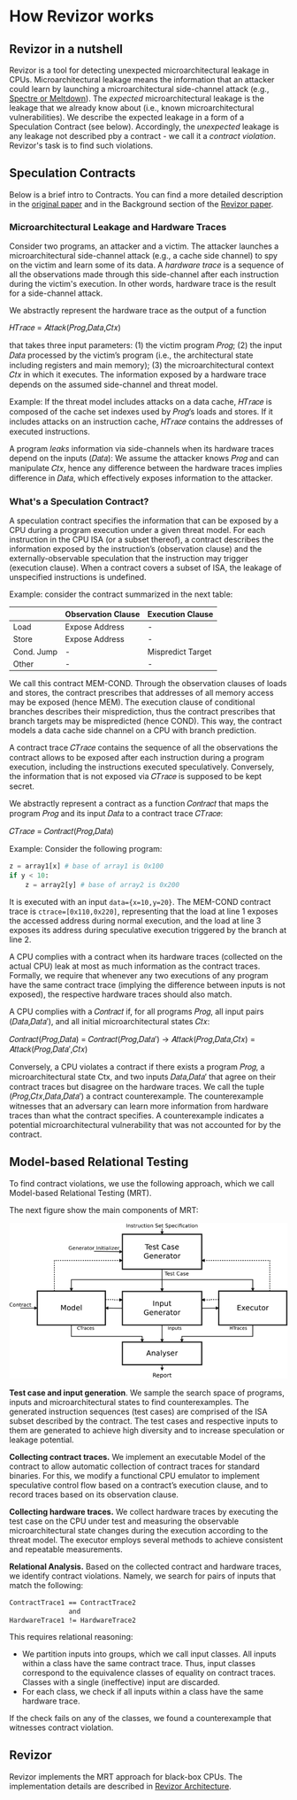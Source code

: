 # How Revizor works

<!-- Table of Contents:
- [How Revizor works](#how-revizor-works)
  - [Revizor in a nutshell](#revizor-in-a-nutshell)
  - [Speculation Contracts](#speculation-contracts)
    - [Microarchitectural Leakage and Hardware Traces](#microarchitectural-leakage-and-hardware-traces)
    - [What's a Speculation Contract?](#whats-a-speculation-contract)
  - [Model-based Relational Testing](#model-based-relational-testing)
  - [Revizor](#revizor) -->


## Revizor in a nutshell

Revizor is a tool for detecting unexpected microarchitectural leakage in CPUs.
Microarchitectural leakage means the information that an attacker could learn by launching a microarchitectural side-channel attack (e.g., [Spectre or Meltdown](https://meltdownattack.com/)).
The *expected* microarchitectural leakage is the leakage that we already know about (i.e., known microarchitectural vulnerabilities).
We describe the expected leakage in a form of a Speculation Contract (see below).
Accordingly, the *unexpected* leakage is any leakage not described pby a contract - we call it a *contract violation*.
Revizor's task is to find such violations.


## Speculation Contracts

Below is a brief intro to Contracts. You can find a more detailed description in the [original paper](https://arxiv.org/abs/2006.03841) and in the Background section of the [Revizor paper](https://arxiv.org/pdf/2105.06872.pdf).

### Microarchitectural Leakage and Hardware Traces

Consider two programs, an attacker and a victim.
The attacker launches a microarchitectural side-channel attack (e.g., a cache side channel) to spy on the victim and learn some of its data.
A *hardware trace* is a sequence of all the observations made through this side-channel after each instruction during the victim's execution.
In other words, hardware trace is the result for a side-channel attack.

We abstractly represent the hardware trace as the output of a function

𝐻𝑇𝑟𝑎𝑐𝑒 = 𝐴𝑡𝑡𝑎𝑐𝑘(𝑃𝑟𝑜𝑔,𝐷𝑎𝑡𝑎,𝐶𝑡𝑥)

that takes three input parameters:
(1) the victim program 𝑃𝑟𝑜𝑔;
(2) the input 𝐷𝑎𝑡𝑎 processed by the victim’s program (i.e., the architectural state including registers and main memory);
(3) the microarchitectural context 𝐶𝑡𝑥 in which it executes.
The information exposed by a hardware trace depends on the assumed side-channel and threat model.

Example: If the threat model includes attacks on a data cache, 𝐻𝑇𝑟𝑎𝑐𝑒 is composed of the cache set indexes used by 𝑃𝑟𝑜𝑔’s loads and stores.
If it includes attacks on an instruction cache, 𝐻𝑇𝑟𝑎𝑐𝑒 contains the addresses of executed instructions.

A program *leaks* information via side-channels when its hardware traces depend on the inputs (𝐷𝑎𝑡𝑎):
We assume the attacker knows 𝑃𝑟𝑜𝑔 and can manipulate 𝐶𝑡𝑥, hence any difference between the hardware traces implies difference in 𝐷𝑎𝑡𝑎, which effectively exposes information to the attacker.

### What's a Speculation Contract?

A speculation contract specifies the information that can be exposed by a CPU during a program execution under a given threat model.
For each instruction in the CPU ISA (or a subset thereof), a contract describes the information exposed by the instruction’s (observation clause) and the externally-observable speculation that the instruction may trigger (execution clause).
When a contract covers a subset of ISA, the leakage of unspecified instructions is undefined.

Example: consider the contract summarized in the next table:

|            | Observation Clause | Execution Clause  |
| ---------- | ------------------ | ----------------- |
| Load       | Expose Address     | -                 |
| Store      | Expose Address     | -                 |
| Cond. Jump | -                  | Mispredict Target |
| Other      | -                  | -                 |

We call this contract MEM-COND.
Through the observation clauses of loads and stores, the contract prescribes that addresses of all memory access may be exposed (hence MEM).
The execution clause of conditional branches describes their misprediction, thus the contract prescribes that branch targets may be mispredicted (hence COND).
This way, the contract models a data cache side channel on a CPU with branch prediction.

A contract trace 𝐶𝑇𝑟𝑎𝑐𝑒 contains the sequence of all the observations the contract allows to be exposed after each instruction during a program execution, including the instructions executed speculatively.
Conversely, the information that is not exposed via 𝐶𝑇𝑟𝑎𝑐𝑒 is supposed to be kept secret.

We abstractly represent a contract as a function 𝐶𝑜𝑛𝑡𝑟𝑎𝑐𝑡 that maps the program 𝑃𝑟𝑜𝑔 and its input 𝐷𝑎𝑡𝑎 to a contract trace 𝐶𝑇𝑟𝑎𝑐𝑒:

𝐶𝑇𝑟𝑎𝑐𝑒 = 𝐶𝑜𝑛𝑡𝑟𝑎𝑐𝑡(𝑃𝑟𝑜𝑔,𝐷𝑎𝑡𝑎)

Example: Consider the following program:

```python
z = array1[x] # base of array1 is 0x100
if y < 10:
    z = array2[y] # base of array2 is 0x200
```
It is executed with an input `data={x=10,y=20}`.
The MEM-COND contract trace is `ctrace=[0x110,0x220]`, representing that the load at line 1 exposes the accessed address during normal execution, and the load at line 3 exposes its address during speculative execution triggered by the branch at line 2.

A CPU complies with a contract when its hardware traces (collected on the actual CPU) leak at most as much information as the contract traces.
Formally, we require that whenever any two executions of any program have the same contract trace (implying the difference between inputs is not exposed), the respective hardware traces should also match.

A CPU complies with a 𝐶𝑜𝑛𝑡𝑟𝑎𝑐𝑡 if, for all programs 𝑃𝑟𝑜𝑔, all input pairs (𝐷𝑎𝑡𝑎,𝐷𝑎𝑡𝑎′), and all initial microarchitectural states 𝐶𝑡𝑥:

𝐶𝑜𝑛𝑡𝑟𝑎𝑐𝑡(𝑃𝑟𝑜𝑔,𝐷𝑎𝑡𝑎) = 𝐶𝑜𝑛𝑡𝑟𝑎𝑐𝑡(𝑃𝑟𝑜𝑔,𝐷𝑎𝑡𝑎′)
-> 𝐴𝑡𝑡𝑎𝑐𝑘(𝑃𝑟𝑜𝑔,𝐷𝑎𝑡𝑎,𝐶𝑡𝑥) = 𝐴𝑡𝑡𝑎𝑐𝑘(𝑃𝑟𝑜𝑔,𝐷𝑎𝑡𝑎′,𝐶𝑡𝑥)

Conversely, a CPU violates a contract if there exists a program 𝑃𝑟𝑜𝑔, a microarchitectural state Ctx, and two inputs 𝐷𝑎𝑡𝑎,𝐷𝑎𝑡𝑎′ that agree on their contract traces but disagree on the hardware traces.
We call the tuple (𝑃𝑟𝑜𝑔,𝐶𝑡𝑥,𝐷𝑎𝑡𝑎,𝐷𝑎𝑡𝑎′) a contract counterexample.
The counterexample witnesses that an adversary can learn more information from hardware traces than what the contract specifies.
A counterexample indicates a potential microarchitectural vulnerability that was not accounted for by the contract.

## Model-based Relational Testing

To find contract violations, we use the following approach, which we call Model-based Relational Testing (MRT).

The next figure show the main components of MRT:

![MRT](assets/arch.png)

**Test case and input generation**.
We sample the search space of programs, inputs and microarchitectural states to find counterexamples.
The generated instruction sequences (test cases) are comprised of the ISA subset described by the contract.
The test cases and respective inputs to them are generated to achieve high diversity and to increase speculation or leakage potential.

**Collecting contract traces.**
We implement an executable Model of the contract to allow automatic collection of contract traces for standard binaries.
For this, we modify a functional CPU emulator to implement speculative control flow based on a contract’s execution
clause, and to record traces based on its observation clause.

**Collecting hardware traces.**
We collect hardware traces by executing the test case on the CPU under test and measuring the observable microarchitectural state changes during the execution according to the threat model.
The executor employs several methods to achieve consistent and repeatable measurements.

**Relational Analysis.**
Based on the collected contract and hardware traces, we identify contract violations.
Namely, we search for pairs of inputs that match the following:

```
ContractTrace1 == ContractTrace2
               and
HardwareTrace1 != HardwareTrace2
```

This requires relational reasoning:
* We partition inputs into groups, which we call input classes.
All inputs within a class have the same contract trace.
Thus, input classes correspond to the equivalence classes of equality on contract traces.
Classes with a single (ineffective) input are discarded.
* For each class, we check if all inputs within a class have the same hardware trace.

If the check fails on any of the classes, we found a counterexample that witnesses contract violation.

## Revizor

Revizor implements the MRT approach for black-box CPUs.
The implementation details are described in [Revizor Architecture](./architecture.md).
